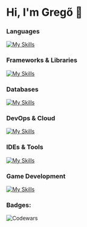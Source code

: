 # Hi, I'm Gregő 👋
  
### Languages
[![My Skills](https://skillicons.dev/icons?i=python,rust,go,js,bash,html,css)](https://skillicons.dev)

### Frameworks & Libraries
[![My Skills](https://skillicons.dev/icons?i=django,fastapi,react,vue,jquery)](https://skillicons.dev)

### Databases
[![My Skills](https://skillicons.dev/icons?i=postgres,mysql,mongodb,redis)](https://skillicons.dev)

### DevOps & Cloud
[![My Skills](https://skillicons.dev/icons?i=docker,aws,jenkins,github,nginx,caddy)](https://skillicons.dev)

### IDEs & Tools
[![My Skills](https://skillicons.dev/icons?i=clion,pycharm,webstorm,linux,git)](https://skillicons.dev)

### Game Development
[![My Skills](https://skillicons.dev/icons?i=bevy,godot)](https://skillicons.dev)

### Badges:
<img vertical-align="left" alt="Codewars" src="https://www.codewars.com/users/gregcsokas/badges/small" />
